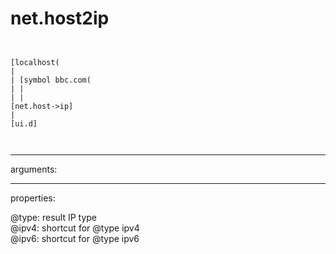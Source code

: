 # net.host2ip

```


[localhost(
|
| [symbol bbc.com(
| |
| |
[net.host->ip]
|
[ui.d]

            
```
---
arguments:


---
properties:

@type: result IP
            type<br>
@ipv4: shortcut for @type ipv4<br>
@ipv6: shortcut for @type ipv6<br>


